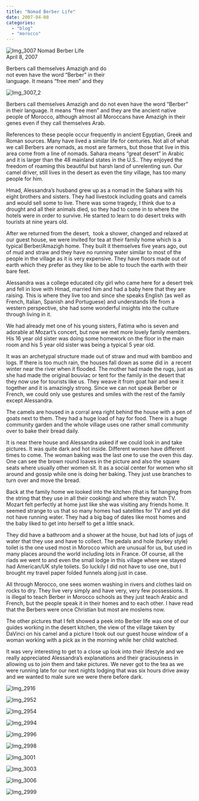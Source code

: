 ```yaml
---
title: "Nomad Berber Life"
date: 2007-04-08
categories: 
  - "blog"
  - "morocco"
---
```


 ![Img_3007](https://pub-ac94b3f306b24c0dba4238943c97f2e1.r2.dev/photos/uncategorized/2008/03/26/img_3007.png) Nomad Berber Life  
April 8, 2007

Berbers call themselves Amazigh and do  
not even have the word “Berber” in their  
language. It means “free men” and they

<!--more-->

![Img_3007_2](https://pub-ac94b3f306b24c0dba4238943c97f2e1.r2.dev/photos/uncategorized/2008/03/26/img_3007_2.png)

Berbers call themselves Amazigh and do not even have the word “Berber” in their language. It means “free men” and they are the ancient native people of Morocco, although almost all Moroccans have Amazigh in their genes even if they call themselves Arab.

References to these people occur frequently in ancient Egyptian, Greek and Roman sources. Many have lived a similar life for centuries. Not all of what we call Berbers are nomads, as most are farmers, but those that live in this area come from a line of nomads. Sahara means “great desert” in Arabic and it is larger than the 48 mainland states in the U.S.. They enjoyed the freedom of roaming this beautiful but harsh land of unrelenting sun. Our camel driver, still lives in the desert as even the tiny village, has too many people for him.

Hmad, Alessandra’s husband grew up as a nomad in the Sahara with his eight brothers and sisters. They had livestock including goats and camels and would sell some to live. There was some tragedy, I think due to a drought and all their animals died, so they had to come in to where the hotels were in order to survive. He started to learn to do desert treks with tourists at nine years old.

After we returned from the desert,  took a shower, changed and relaxed at our guest house, we were invited for tea at their family home which is a typical Berber/Amazigh home. They built it themselves five years ago, out of mud and straw and they have no running water similar to most of the people in the village as it is very expensive. They have floors made out of earth which they prefer as they like to be able to touch the earth with their bare feet.

Alessandra was a college educated city girl who came here for a desert trek and fell in love with Hmad, married him and had a baby here that they are raising. This is where they live too and since she speaks English (as well as French, Italian, Spanish and Portuguese) and understands life from a western perspective, she had some wonderful insights into the culture through living in it.

We had already met one of his young sisters, Fatima who is seven and adorable at Mozart’s concert, but now we met more lovely family members. His 16 year old sister was doing some homework on the floor in the main room and his 5 year old sister was being a typical 5 year old.

It was an archetypal structure made out of straw and mud with bamboo and logs. If there is too much rain, the houses fall down as some did in  a recent winter near the river when it flooded. The mother had made the rugs, just as she had made the original bouviac or tent for the family in the desert that they now use for tourists like us. They weave it from goat hair and sew it together and it is amazingly strong. Since we can not speak Berber or French, we could only use gestures and smiles with the rest of the family except Alessandra.

The camels are housed in a corral area right behind the house with a pen of goats next to them. They had a huge load of hay for food. There is a huge community garden and the whole village uses one rather small community over to bake their bread daily.

It is near there house and Alessandra asked if we could look in and take pictures. It was quite dark and hot inside. Different women have different times to come. The woman baking was the last one to use the oven this day. One can see the brown round loaves in the picture and also the square seats where usually other women sit. It as a social center for women who sit around and gossip while one is doing her baking. They just use branches to turn over and move the bread.

Back at the family home we looked into the kitchen (that is fat hanging from the string that they use in all their cooking) and where they watch TV. Mozart felt perfectly at home just like she was visiting any friends home. It seemed strange to us that so many homes had satellites for TV and yet did not have running water. They had a big bag of dates like most homes and the baby liked to get into herself to get a little snack.

They did have a bathroom and a shower at the house, but had lots of jugs of water that they use and have to collect. The pedals and hole (turkey style) toilet is the one used most in Morocco which are unusual for us, but used in many places around the world including lots in France. Of course, all the riads we went to and even the small lodge in this village where we stayed had American/UK style toilets. So luckily I did not have to use one, but I brought my travel paper folded funnels along just in case.

All through Morocco, one sees women washing in rivers and clothes laid on rocks to dry. They live very simply and have very, very few possessions. It is illegal to teach Berber in Morocco schools as they just teach Arabic and French, but the people speak it in their homes and to each other. I have read that the Berbers were once Christian but most are moslems now.

The other pictures that I felt showed a peek into Berber life was one of our guides working in the desert kitchen, the view of the village taken by DaVinci on his camel and a picture I took out our guest house window of a woman working with a pick ax in the morning while her child watched.

It was very interesting to get to a close up look into their lifestyle and we really appreciated Alessandra’s explanations and their graciousness in allowing us to join them and take pictures. We never got to the tea as we were running late for our next nights lodging that was six hours drive away and we wanted to male sure we were there before dark.

![Img_2916](https://pub-ac94b3f306b24c0dba4238943c97f2e1.r2.dev/photos/uncategorized/2008/03/26/img_2916.png)

![Img_2952](https://pub-ac94b3f306b24c0dba4238943c97f2e1.r2.dev/photos/uncategorized/2008/03/26/img_2952.png)

![Img_2954](https://pub-ac94b3f306b24c0dba4238943c97f2e1.r2.dev/photos/uncategorized/2008/03/26/img_2954.png)

![Img_2994](https://pub-ac94b3f306b24c0dba4238943c97f2e1.r2.dev/photos/uncategorized/2008/03/26/img_2994.png)

![Img_2996](https://pub-ac94b3f306b24c0dba4238943c97f2e1.r2.dev/photos/uncategorized/2008/03/26/img_2996.png)

![Img_2998](https://pub-ac94b3f306b24c0dba4238943c97f2e1.r2.dev/photos/uncategorized/2008/03/26/img_2998.png)

![Img_3001](https://pub-ac94b3f306b24c0dba4238943c97f2e1.r2.dev/photos/uncategorized/2008/03/26/img_3001.png)

![Img_3003](https://pub-ac94b3f306b24c0dba4238943c97f2e1.r2.dev/photos/uncategorized/2008/03/26/img_3003.png)

![Img_3006](https://pub-ac94b3f306b24c0dba4238943c97f2e1.r2.dev/photos/uncategorized/2008/03/26/img_3006.png)

![Img_2999](https://pub-ac94b3f306b24c0dba4238943c97f2e1.r2.dev/photos/uncategorized/2008/03/26/img_2999.png)
